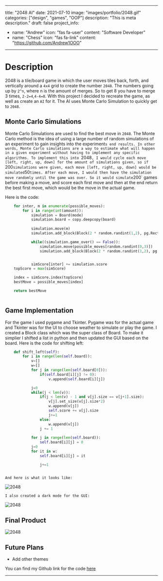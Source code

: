 ---
title: "2048 AI"
date: 2021-07-10
image: "images/portfolio/2048.gif"
categories: ["design", "games", "OOP"]
description: "This is meta description."
draft: false
project_info:
- name: "Andrew"
  icon: "fas fa-user"
  content: "Software Developer"
- name: "Chess"
  icon: "fas fa-link"
  content: "https://github.com/Andrew1OOO"

-----------

# Description
<!--more-->
2048 is a tile/board game in which the user moves tiles back, forth, and vertically around a `4x4` grid to create the number `2048`. The numbers going up by `2^n`, where n is the amount of merges. So to get 8 you have to merge 3 times, `2-2=4`,`4-4=8`. With this project I decided to recreate the game, as well as create an `AI` for it. The AI uses Monte Carlo Simulation to quickly get to `2048`.

## Monte Carlo Simulations

Monte Carlo Simulations are used to find the best move in `2048`. The Monte Carlo method is the idea of using a large number of random simulations of an experiment to gain insights into the experiment`s end results. In other words, Monte Carlo simulations are a way to estimate what will happen in a given experiment without having to implement any specific algorithms. To implement this into `2048`, I would cycle each move [left, right, up, down] for the amount of simulations given, so if `200` simulations were given, each move [left, right, up, down] would be simulated `50` times. After each move, I would then have the simulation move randomly until the game was over. So it would simulate `200` games before making a move, and score each first move and then at the end return the best first move, which would be the move in the actual game. 

Here is the code:

```python        
    for inter, m in enumerate(possible_moves):
        for i in range(int(amount)):
            simulation = Board(mode)
            simulation.board = copy.deepcopy(board)
                    
            simulation.move(m)
            simulation.add_block(Block(2 * random.randint(1,2), pg.Rect(0,0, 60, 60), mode))

            while((simulation.game_over() == False)):
                simulation.move(possible_moves[random.randint(0,3)])
                simulation.add_block(Block(2 * random.randint(1,2), pg.Rect(0,0, 60, 60), mode))


            simScore[inter] += simulation.score
    topScore = max(simScore)

    index = simScore.index(topScore)
    bestMove = possible_moves[index]

    return bestMove
    
```




## Game Implementation 

For the game I used pygame and Tkinter. Pygame was for the actual game and Tkinter was for the UI to choose weather to simulate or play the game. I created a Block class which was the super class of Board. To make it simplier I shifted a list in python and then updated the GUI based on the board. Here is the code for shifting left:


```python
    def shift_left(self):
        for i in range(len(self.board)):
            v=[]
            w=[]
            for j in range(len(self.board[0])):
                if(self.board[i][j] != 0):
                    v.append(self.board[i][j])

            j=0
            while(j < len(v)):
                if(j < len(v) - 1 and v[j].size == v[j+1].size):
                    v[j].set_size(v[j].size*2)
                    w.append(v[j])
                    self.score += v[j].size
                    j+=1
                else:
                    w.append(v[j])
                j += 1
                
            for j in range(len(self.board)):
                self.board[i][j] = 0
            j=0
            for it in w:
                self.board[i][j] = it

                j+=1
        
```

    And here is what it looks like:

![2048](https://andrew1ooo.github.io/AndrewWebsite/images/images/20481.png)


    I also created a dark mode for the GUI:

![2048](https://andrew1ooo.github.io/AndrewWebsite/images/images/20482.png)


## Final Product 

![2048](https://andrew1ooo.github.io/AndrewWebsite/images/portfolio/2048.gif) 

## Future Plans
 - Add other themes



You can find my Github link for the code [here](https://github.com/Andrew1OOO/Andrew-Projects)
***
